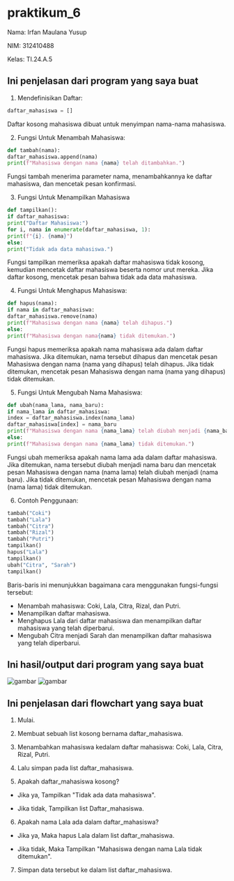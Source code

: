 # praktikum_6

Nama: Irfan Maulana Yusup

NIM: 312410488

Kelas: TI.24.A.5

## Ini penjelasan dari program yang saya buat

1. Mendefinisikan Daftar:
```python
daftar_mahasiswa = []
```

Daftar kosong mahasiswa dibuat untuk menyimpan nama-nama mahasiswa.

2. Fungsi Untuk Menambah Mahasiswa:
```python
def tambah(nama):
daftar_mahasiswa.append(nama)
print(f"Mahasiswa dengan nama {nama} telah ditambahkan.")
```

Fungsi tambah menerima parameter nama, menambahkannya ke daftar mahasiswa, dan mencetak pesan konfirmasi.

3. Fungsi Untuk Menampilkan Mahasiswa
```python
def tampilkan():
if daftar_mahasiswa:
print("Daftar Mahasiswa:")
for i, nama in enumerate(daftar_mahasiswa, 1):
print(f"{i}. {nama}")
else:
print("Tidak ada data mahasiswa.")
```

Fungsi tampilkan memeriksa apakah daftar mahasiswa tidak kosong, kemudian mencetak daftar mahasiswa beserta nomor urut mereka. Jika daftar kosong, mencetak pesan bahwa tidak ada data mahasiswa.

4. Fungsi Untuk Menghapus Mahasiswa:
```python
def hapus(nama):
if nama in daftar_mahasiswa:
daftar_mahasiswa.remove(nama)
print(f"Mahasiswa dengan nama {nama} telah dihapus.")
else:
print(f"Mahasiswa dengan nama{nama} tidak ditemukan.")
```

Fungsi hapus memeriksa apakah nama mahasiswa ada dalam daftar mahasiswa. Jika ditemukan, nama tersebut dihapus dan mencetak pesan Mahasiswa dengan nama (nama yang dihapus) telah dihapus. Jika tidak ditemukan, mencetak pesan Mahasiswa dengan nama (nama yang dihapus) tidak ditemukan.

5. Fungsi Untuk Mengubah Nama Mahasiswa:
```python
def ubah(nama_lama, nama_baru):
if nama_lama in daftar_mahasiswa:
index = daftar_mahasiswa.index(nama_lama)
daftar_mahasiswa[index] = nama_baru
print(f"Mahasiswa dengan nama {nama_lama} telah diubah menjadi {nama_baru}.")
else:
print(f"Mahasiswa dengan nama {nama_lama} tidak ditemukan.")
```

Fungsi ubah memeriksa apakah nama lama ada dalam daftar mahasiswa. Jika ditemukan, nama tersebut diubah menjadi nama baru dan mencetak pesan Mahasiswa dengan nama (nama lama) telah diubah menjadi (nama baru). Jika tidak ditemukan, mencetak pesan Mahasiswa dengan nama (nama lama) tidak ditemukan.

6. Contoh Penggunaan:
```python
tambah("Coki")
tambah("Lala")
tambah("Citra")
tambah("Rizal")
tambah("Putri")
tampilkan()
hapus("Lala")
tampilkan()
ubah("Citra", "Sarah")
tampilkan()
```

Baris-baris ini menunjukkan bagaimana cara menggunakan fungsi-fungsi tersebut:
- Menambah mahasiswa: Coki, Lala, Citra, Rizal, dan Putri.
- Menampilkan daftar mahasiswa.
- Menghapus Lala dari daftar mahasiswa dan menampilkan daftar mahasiswa yang telah diperbarui.
- Mengubah Citra menjadi Sarah dan menampilkan daftar mahasiswa yang telah diperbarui.

## Ini hasil/output dari program yang saya buat

![gambar](daftar_mahasiswa.png)
![gambar](daftar_mahasiswa3.png)

## Ini penjelasan dari flowchart yang saya buat

1. Mulai.

2. Membuat sebuah list kosong bernama daftar_mahasiswa.

3. Menambahkan mahasiswa kedalam daftar mahasiswa: Coki, Lala, Citra, Rizal, Putri.

4. Lalu simpan pada list daftar_mahasiswa.

5. Apakah daftar_mahasiswa kosong?

- Jika ya, Tampilkan "Tidak ada data mahasiswa".

- Jika tidak, Tampilkan list Daftar_mahasiswa.

6. Apakah nama Lala ada dalam daftar_mahasiswa?

- Jika ya, Maka hapus Lala dalam list daftar_mahasiswa.

- Jika tidak, Maka Tampilkan "Mahasiswa dengan nama Lala tidak ditemukan".

7. Simpan data tersebut ke dalam list daftar_mahasiswa.
